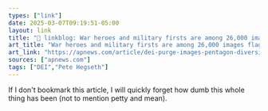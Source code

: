 ```yaml
---
types: ["link"]
date: 2025-03-07T09:19:51-05:00
layout: link
title: "🔗 linkblog: War heroes and military firsts are among 26,000 images flagged for removal in Pentagon's DEI purge'"
art_title: "War heroes and military firsts are among 26,000 images flagged for removal in Pentagon's DEI purge"
art_link: "https://apnews.com/article/dei-purge-images-pentagon-diversity-women-black-8efcfaec909954f4a24bad0d49c78074"
sources: ["apnews.com"]
tags: ["DEI","Pete Hegseth"]
---
```

If I don't bookmark this article, I will quickly forget how dumb this whole thing has been (not to mention petty and mean).
